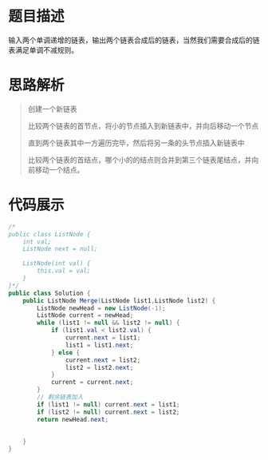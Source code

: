 #  题目描述

输入两个单调递增的链表，输出两个链表合成后的链表，当然我们需要合成后的链表满足单调不减规则。

#  思路解析

> 创建一个新链表
>
> 比较两个链表的首节点，将小的节点插入到新链表中，并向后移动一个节点
>
> 直到两个链表其中一方遍历完毕，然后将另一条的头节点插入新链表中
>
>比较两个链表的首结点，哪个小的的结点则合并到第三个链表尾结点，并向前移动一个结点。


#  代码展示
```java
/*
public class ListNode {
    int val;
    ListNode next = null;

    ListNode(int val) {
        this.val = val;
    }
}*/
public class Solution {
    public ListNode Merge(ListNode list1,ListNode list2) {
        ListNode newHead = new ListNode(-1);
        ListNode current = newHead;
        while (list1 != null && list2 != null) {
            if (list1.val < list2.val) {
                current.next = list1;
                list1 = list1.next;
            } else {
                current.next = list2;
                list2 = list2.next;
            }
            current = current.next;
        }
        // 剩余链表加入
        if (list1 != null) current.next = list1;
        if (list2 != null) current.next = list2;
        return newHead.next;
            
        
    }
}
```
